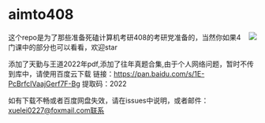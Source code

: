 # aimto408
<img align="right" src="https://github-readme-stats.vercel.app/api?username=xiaolei565&show_icons=true&icon_color=CE1D2D&text_color=718096&bg_color=ffffff&hide_title=true" />
这个repo是为了那些准备死磕计算机考研408的考研党准备的，当然你如果4门课中的部分也可以看看，欢迎star






添加了天勤与王道2022年pdf,添加了往年真题合集,由于个人网络问题，暂时不传到库中，请使用百度云下载
链接：https://pan.baidu.com/s/1E-PcBrfcIVaajGerf7F-Bg 
提取码：2022 

如有下载不畅或者百度网盘失效，请在issues中说明，或者邮件：xuelei0227@foxmail.com联系
